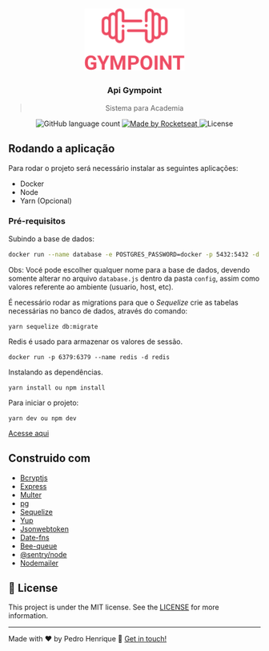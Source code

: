 <h1 align="center">
  <img alt="Gympoint" title="Gympoint" src=".github/logo.png" width="200px" />
</h1>
<h3 align="center">
  Api Gympoint
</h3>
<blockquote align="center">Sistema para Academia</blockquote>



<p align="center">
  <img alt="GitHub language count" src="https://img.shields.io/github/languages/count/rocketseat/bootcamp-gostack-desafio-02?color=%2304D361">

  <a href="https://rocketseat.com.br">
    <img alt="Made by Rocketseat" src="https://img.shields.io/badge/made%20by-Rocketseat-%2304D361">
  </a>

  <img alt="License" src="https://img.shields.io/badge/license-MIT-%2304D361">

  <a href="https://github.com/Rocketseat/bootcamp-gostack-desafio-02/stargazers">
  </a>
</p>

## Rodando a aplicação

Para rodar o projeto será necessário instalar as seguintes aplicações:

- Docker
- Node
- Yarn (Opcional)

### Pré-requisitos

Subindo a base de dados:

```sh
docker run --name database -e POSTGRES_PASSWORD=docker -p 5432:5432 -d postgres
```

Obs: Vocé pode escolher qualquer nome para a base de dados, devendo somente alterar no arquivo `database.js` dentro da pasta `config`, assim como valores referente ao ambiente (usuario, host, etc).

É necessário rodar as migrations para que o _Sequelize_ crie as tabelas necessárias no banco de dados, através do comando:

```
yarn sequelize db:migrate
```

Redis é usado para armazenar os valores de sessão.

```
docker run -p 6379:6379 --name redis -d redis
```

Instalando as dependências.

```
yarn install ou npm install
```

Para iniciar o projeto:

```
yarn dev ou npm dev
```

[Acesse aqui](http://localhost:8000)

## Construido com

- [Bcryptjs](https://github.com/dcodeIO/bcrypt.js)
- [Express](https://github.com/expressjs/express)
- [Multer](https://github.com/expressjs/multer)
- [pg](https://github.com/brianc/node-postgres)
- [Sequelize](https://github.com/sequelize/sequelize)
- [Yup](https://github.com/jquense/yup)
- [Jsonwebtoken](https://github.com/auth0/node-jsonwebtoken)
- [Date-fns](https://date-fns.org/)
- [Bee-queue](https://github.com/bee-queue/bee-queue)
- [@sentry/node](https://sentry.io/for/node/)
- [Nodemailer](https://nodemailer.com/about/)

## :memo: License
This project is under the MIT license. See the [LICENSE](https://github.com/douglasporto/meetapp-gostack/blob/master/LICENSE) for more information.

---

Made with ♥ by Pedro Henrique :wave: [Get in touch!](https://www.linkedin.com/in/pedro-henrique-08a366113/)
